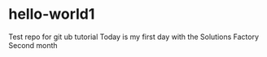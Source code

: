 # hello-world1
Test repo for git ub tutorial 
Today is my first day with the Solutions Factory 
Second month
